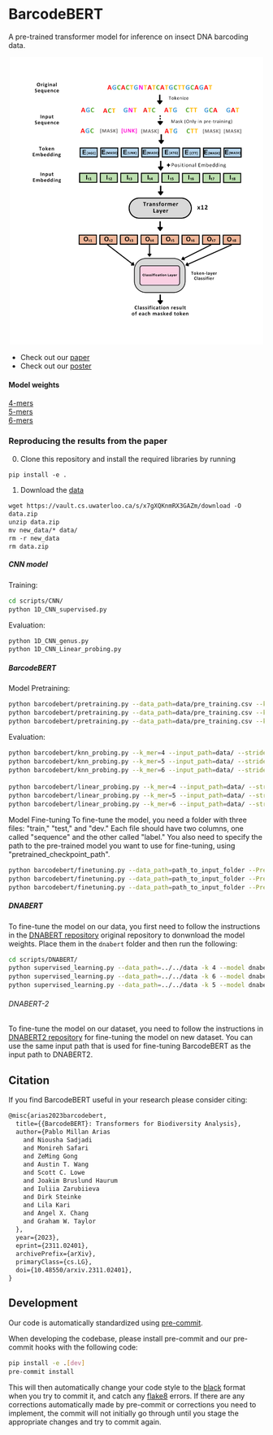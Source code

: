 # BarcodeBERT

A pre-trained transformer model for inference on insect DNA barcoding data.

<p align="center">
  <img src ="Figures/Arch.png" alt="drawing" width="500"/>
</p>

* Check out our [paper](https://arxiv.org/abs/2311.02401)
* Check out our [poster](https://vault.cs.uwaterloo.ca/s/iixEfyeXMt8g3pi)

#### Model weights

[4-mers](https://vault.cs.uwaterloo.ca/s/5XdqgegTC6xe2yQ)  
[5-mers](https://vault.cs.uwaterloo.ca/s/Cb6yzBpPdHQzjzg)  
[6-mers](https://vault.cs.uwaterloo.ca/s/GCfZdeZEDCcdSNf)  


### Reproducing the results from the paper

0. Clone this repository and install the required libraries by running
```shell
pip install -e .
```

1. Download the [data](https://vault.cs.uwaterloo.ca/s/x7gXQKnmRX3GAZm)
```shell
wget https://vault.cs.uwaterloo.ca/s/x7gXQKnmRX3GAZm/download -O data.zip
unzip data.zip
mv new_data/* data/
rm -r new_data
rm data.zip
```

##### CNN model
Training:
```bash
cd scripts/CNN/
python 1D_CNN_supervised.py
```

Evaluation:
```bash
python 1D_CNN_genus.py
python 1D_CNN_Linear_probing.py
```

##### BarcodeBERT

Model Pretraining:
```bash
python barcodebert/pretraining.py --data_path=data/pre_training.csv --k_mer=4 --stride=4
python barcodebert/pretraining.py --data_path=data/pre_training.csv --k_mer=5 --stride=5
python barcodebert/pretraining.py --data_path=data/pre_training.csv --k_mer=6 --stride=6
```

Evaluation:
```bash
python barcodebert/knn_probing.py --k_mer=4 --input_path=data/ --stride=4 --Pretrained_checkpoint_path=model_checkpoints/4_model_12_12_35.pth
python barcodebert/knn_probing.py --k_mer=5 --input_path=data/ --stride=5 --Pretrained_checkpoint_path=model_checkpoints/5_model_12_12_35.pth
python barcodebert/knn_probing.py --k_mer=6 --input_path=data/ --stride=6 --Pretrained_checkpoint_path=model_checkpoints/6_model_12_12_35.pth

python barcodebert/linear_probing.py --k_mer=4 --input_path=data/ --stride=4 --Pretrained_checkpoint_path=model_checkpoints/4_model_12_12_35.pth
python barcodebert/linear_probing.py --k_mer=5 --input_path=data/ --stride=5 --Pretrained_checkpoint_path=model_checkpoints/5_model_12_12_35.pth
python barcodebert/linear_probing.py --k_mer=6 --input_path=data/ --stride=6 --Pretrained_checkpoint_path=model_checkpoints/6_model_12_12_35.pth
```

Model Fine-tuning
To fine-tune the model, you need a folder with three files: "train," "test," and "dev." Each file should have two columns, one called "sequence" and the other called "label." You also need to specify the path to the pre-trained model you want to use for fine-tuning, using "pretrained_checkpoint_path".
```bash
python barcodebert/finetuning.py --data_path=path_to_input_folder --Pretrained_checkpoint_path=path_to_pretrained_model --k_mer=4 --stride=4
python barcodebert/finetuning.py --data_path=path_to_input_folder --Pretrained_checkpoint_path=path_to_pretrained_model --k_mer=5 --stride=5
python barcodebert/finetuning.py --data_path=path_to_input_folder --Pretrained_checkpoint_path=path_to_pretrained_model --k_mer=6 --stride=6
```


##### DNABERT
To fine-tune the model on our data, you first need to follow the instructions in the [DNABERT repository](https://github.com/jerryji1993/DNABERT) original repository to donwnload the model weights. Place them in the `dnabert` folder and then run the following:

```bash
cd scripts/DNABERT/
python supervised_learning.py --data_path=../../data -k 4 --model dnabert --checkpoint dnabert/4-new-12w-0
python supervised_learning.py --data_path=../../data -k 6 --model dnabert --checkpoint dnabert/6-new-12w-0
python supervised_learning.py --data_path=../../data -k 5 --model dnabert --checkpoint dnabert/5-new-12w-0
```


###### DNABERT-2

To fine-tune the model on our dataset, you need to follow the instructions in [DNABERT2 repository](https://github.com/Zhihan1996/DNABERT_2) for fine-tuning the model on new dataset. You can use the same input path that is used for fine-tuning BarcodeBERT as the input path to DNABERT2.


## Citation

If you find BarcodeBERT useful in your research please consider citing:

    @misc{arias2023barcodebert,
      title={{BarcodeBERT}: Transformers for Biodiversity Analysis},
      author={Pablo Millan Arias
        and Niousha Sadjadi
        and Monireh Safari
        and ZeMing Gong
        and Austin T. Wang
        and Scott C. Lowe
        and Joakim Bruslund Haurum
        and Iuliia Zarubiieva
        and Dirk Steinke
        and Lila Kari
        and Angel X. Chang
        and Graham W. Taylor
      },
      year={2023},
      eprint={2311.02401},
      archivePrefix={arXiv},
      primaryClass={cs.LG},
      doi={10.48550/arxiv.2311.02401},
    }


## Development

Our code is automatically standardized using [pre-commit](https://pre-commit.com/).

When developing the codebase, please install pre-commit and our pre-commit hooks with the following code:

```bash
pip install -e .[dev]
pre-commit install
```

This will then automatically change your code style to the [black](https://github.com/psf/black) format when you try to commit it, and catch any [flake8](https://flake8.pycqa.org/) errors.
If there are any corrections automatically made by pre-commit or corrections you need to implement, the commit will not initially go through until you stage the appropriate changes and try to commit again.


<!---

### Using BarcodeBERT as feature extractor in your own biodiversity analysis:

0. Clone this repository and install the required libraries

1. Download the pre-trained weights

2. Produce the features
**Note**: The model is ready to be used on data directly downloaded from BOLD. To use the model on your own data, please format the .csv input file accordingly.


### Fine-Tuning BarcodeBERT using your own data

0. Clone this repository and install the required libraries

1. Download the pre-trained weights

2. Fine-Tune the model
**Note**: The model is ready to be used on data directly downloaded from BOLD. To use the model on your own data, please format the .csv input file accordingly.

3. Test the fine-tuned model on the test dataset.






0. Download the [data](https://vault.cs.uwaterloo.ca/s/YojSrfn7n2iLfa9)
1. Make sure you have all the required libraries before running (remove the --no-index flags if you are not training on CC)

```
pip install -r requirements.txt
```

--!>
